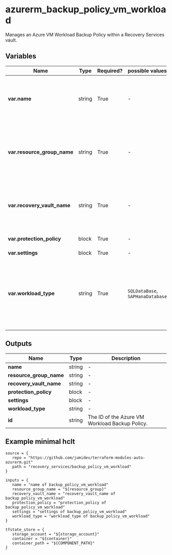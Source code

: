 # azurerm_backup_policy_vm_workload

Manages an Azure VM Workload Backup Policy within a Recovery Services vault.

## Variables

| Name | Type | Required? |  possible values |  Description |
| ---- | ---- | --------- |  ----------- | ----------- |
| **var.name** | string | True | -  |  The name of the VM Workload Backup Policy. Changing this forces a new resource to be created. | 
| **var.resource_group_name** | string | True | -  |  The name of the resource group in which to create the VM Workload Backup Policy. Changing this forces a new resource to be created. | 
| **var.recovery_vault_name** | string | True | -  |  The name of the Recovery Services Vault to use. Changing this forces a new resource to be created. | 
| **var.protection_policy** | block | True | -  |  One or more `protection_policy` blocks. | 
| **var.settings** | block | True | -  |  A `settings` block. | 
| **var.workload_type** | string | True | `SQLDataBase`, `SAPHanaDatabase`  |  The VM Workload type for the Backup Policy. Possible values are `SQLDataBase` and `SAPHanaDatabase`. Changing this forces a new resource to be created. | 



## Outputs

| Name | Type | Description |
| ---- | ---- | --------- | 
| **name** | string  | - | 
| **resource_group_name** | string  | - | 
| **recovery_vault_name** | string  | - | 
| **protection_policy** | block  | - | 
| **settings** | block  | - | 
| **workload_type** | string  | - | 
| **id** | string  | The ID of the Azure VM Workload Backup Policy. | 

## Example minimal hclt

```hcl
source = {
   repo = "https://github.com/jumidev/terraform-modules-auto-azurerm.git" 
   path = "recovery_services/backup_policy_vm_workload" 
}

inputs = {
   name = "name of backup_policy_vm_workload" 
   resource_group_name = "${resource_group}" 
   recovery_vault_name = "recovery_vault_name of backup_policy_vm_workload" 
   protection_policy = "protection_policy of backup_policy_vm_workload" 
   settings = "settings of backup_policy_vm_workload" 
   workload_type = "workload_type of backup_policy_vm_workload" 
}

tfstate_store = {
   storage_account = "${storage_account}" 
   container = "${container}" 
   container_path = "${COMPONENT_PATH}" 
}


```